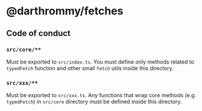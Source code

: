 # @darthrommy/fetches

## Code of conduct

### `src/core/**`

Must be exported to `src/index.ts`. You must define only methods related to `typedFetch` function and other small `fetch` utils inside this directory.

### `src/xxx/**`

Must be exported to `src/xxx.ts`. Any functions that wrap core methods (e.g. `typedFetch`) in `src/core` directory must be defined inside this directory.
